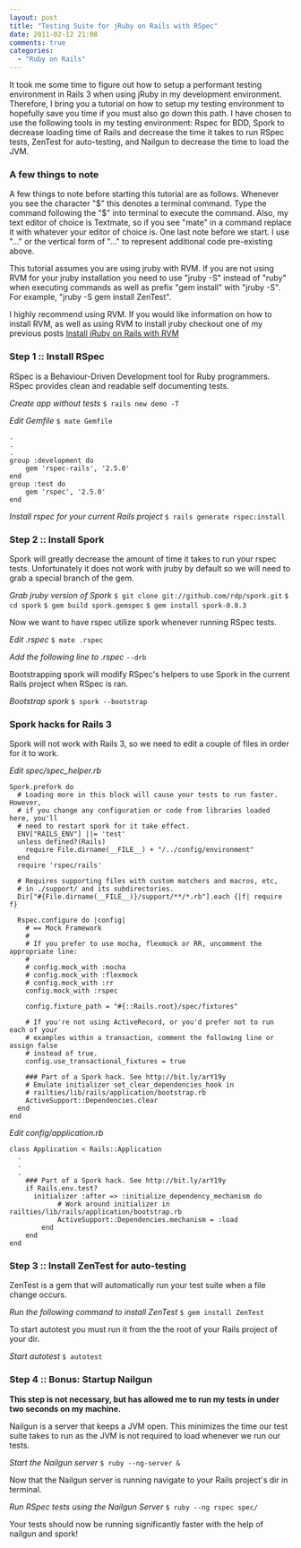 ```yaml
---
layout: post
title: "Testing Suite for jRuby on Rails with RSpec"
date: 2011-02-12 21:08
comments: true
categories:
  - "Ruby on Rails"
---
```


It took me some time to figure out how to setup a performant testing environment in Rails 3 when using
jRuby in my development environment. Therefore, I bring you a tutorial on how to setup my testing
environment to hopefully save you time if you must also go down this path. I have chosen to use the following
tools in my testing environment: Rspec for BDD, Spork to decrease loading time of Rails and decrease the time
it takes to run RSpec tests, ZenTest for auto-testing, and Nailgun to decrease the time to load the JVM.
<!--more-->

### A few things to note

A few things to note before starting this tutorial are as follows. Whenever you see the character "$" this denotes
a terminal command. Type the command following the "$" into terminal to execute the command. Also, my text editor
of choice is Textmate, so if you see "mate" in a command replace it with whatever your editor of choice is. One last
note before we start. I use "..." or the vertical form of "..." to represent additional code pre-existing above.

This tutorial assumes you are using jruby with RVM.
If you are not using RVM for your jruby installation
you need to use "jruby -S" instead of "ruby" when
executing commands as well as prefix "gem install"
with "jruby -S". For example, "jruby -S gem install
ZenTest".

I highly recommend using RVM. If you would like
information on how to install RVM, as well as using
RVM to install jruby checkout one of my previous posts
[Install jRuby on Rails with RVM](http://www.keithloy.me/2011/02/install-jruby-on-rails-with-rvm/)

### Step 1 :: Install RSpec

RSpec is a Behaviour-Driven Development tool for Ruby programmers.
RSpec provides clean and readable self documenting tests.


*Create app without tests*
`$ rails new demo -T`

*Edit Gemfile*
`$ mate Gemfile`

    .
    .
    .
    group :development do
    	gem 'rspec-rails', '2.5.0'
    end
    group :test do
    	gem 'rspec', '2.5.0'
    end

*Install rspec for your current Rails project*
`$ rails generate rspec:install`

### Step 2 :: Install Spork

Spork will greatly decrease the amount of time it takes to run
your rspec tests. Unfortunately it does not work with jruby
by default so we will need to grab a special branch of
the gem.

*Grab jruby version of Spork*
`$ git clone git://github.com/rdp/spork.git`
`$ cd spork`
`$ gem build spork.gemspec`
`$ gem install spork-0.8.3`

Now we want to have rspec utilize spork whenever running RSpec tests.

*Edit .rspec*
`$ mate .rspec`

*Add the following line to .rspec*
`--drb`

Bootstrapping spork will modify RSpec's helpers to use Spork
in the current Rails project when RSpec is ran.

*Bootstrap spork*
`$ spork --bootstrap`

### Spork hacks for Rails 3

Spork will not work with Rails 3, so we need to edit a couple
of files in order for it to work.

*Edit spec/spec_helper.rb*

    Spork.prefork do
      # Loading more in this block will cause your tests to run faster. However,
      # if you change any configuration or code from libraries loaded here, you'll
      # need to restart spork for it take effect.
      ENV["RAILS_ENV"] ||= 'test'
      unless defined?(Rails)
        require File.dirname(__FILE__) + "/../config/environment"
      end
      require 'rspec/rails'

      # Requires supporting files with custom matchers and macros, etc,
      # in ./support/ and its subdirectories.
      Dir["#{File.dirname(__FILE__)}/support/**/*.rb"].each {|f| require f}

      Rspec.configure do |config|
        # == Mock Framework
        #
        # If you prefer to use mocha, flexmock or RR, uncomment the appropriate line:
        #
        # config.mock_with :mocha
        # config.mock_with :flexmock
        # config.mock_with :rr
        config.mock_with :rspec

        config.fixture_path = "#{::Rails.root}/spec/fixtures"

        # If you're not using ActiveRecord, or you'd prefer not to run each of your
        # examples within a transaction, comment the following line or assign false
        # instead of true.
        config.use_transactional_fixtures = true

        ### Part of a Spork hack. See http://bit.ly/arY19y
        # Emulate initializer set_clear_dependencies_hook in
        # railties/lib/rails/application/bootstrap.rb
        ActiveSupport::Dependencies.clear
      end
    end

*Edit config/application.rb*

    class Application < Rails::Application
      .
      .
      .
    	### Part of a Spork hack. See http://bit.ly/arY19y
    	if Rails.env.test?
    	  initializer :after => :initialize_dependency_mechanism do
    			# Work around initializer in railties/lib/rails/application/bootstrap.rb
    			ActiveSupport::Dependencies.mechanism = :load
    		end
    	end
    end

### Step 3 :: Install ZenTest for auto-testing

ZenTest is a gem that will automatically run your test suite when a file change occurs.

*Run the following command to install ZenTest*
`$ gem install ZenTest`

To start autotest you must run it from the the root of your Rails project of your dir.

*Start autotest*
`$ autotest`

### Step 4 :: Bonus: Startup Nailgun

**This step is not necessary, but has allowed me to run my tests in under two seconds
on my machine.**

Nailgun is a server that keeps a JVM open. This minimizes the time our test suite takes
to run as the JVM is not required to load whenever we run our tests.

*Start the Nailgun server*
`$ ruby --ng-server &`

Now that the Nailgun server is running navigate to your Rails project's dir in terminal.

*Run RSpec tests using the Nailgun Server*
`$ ruby --ng rspec spec/`

Your tests should now be running significantly faster with the help of nailgun and spork!
